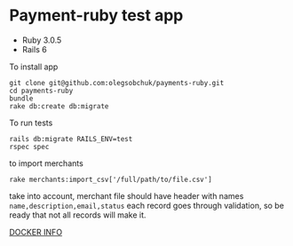 # Payment-ruby test app

* Ruby 3.0.5
* Rails 6

To install app

```
git clone git@github.com:olegsobchuk/payments-ruby.git
cd payments-ruby
bundle
rake db:create db:migrate
```

To run tests

```
rails db:migrate RAILS_ENV=test
rspec spec
```

to import merchants

```
rake merchants:import_csv['/full/path/to/file.csv']
```
take into account, merchant file should have header with names `name,description,email,status`
each record goes through validation, so be ready that not all records will make it.


[DOCKER INFO](doc/DOCKER.md)
